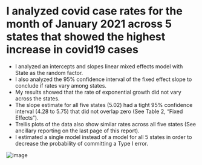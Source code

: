# I analyzed covid case rates for the month of January 2021 across 5 states that showed the highest increase in covid19 cases
* I analyzed an intercepts and slopes linear mixed effects model with State as the random factor.
* I also analyzed the 95% confidence interval of the fixed effect slope to conclude if rates vary among states. 
* My results showed that the rate of exponential growth did not vary across the states. 
* The slope estimate for all five states (5.02) had a tight 95% confidence interval (4.28 to 5.75) that did not overlap zero (See Table 2, “Fixed Effects”).  
* Trellis plots of the data also show similar rates across all five states (See ancillary reporting on the last page of this report).
* I estimated a single model instead of a model for all 5 states in order to decrease the probability of committing a Type I error.

![image](https://user-images.githubusercontent.com/95881308/150697008-2fa3e27e-3c78-405d-b9a2-dc4bfdb85ea2.png)
